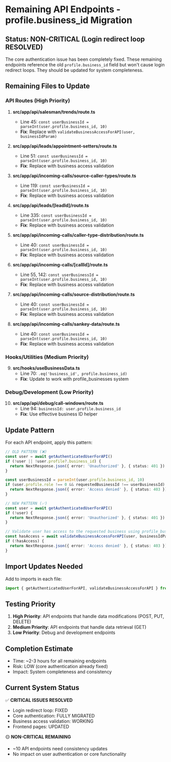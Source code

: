 # Remaining API Endpoints - profile.business_id Migration

## Status: NON-CRITICAL (Login redirect loop RESOLVED)

The core authentication issue has been completely fixed. These remaining endpoints reference the old `profile.business_id` field but won't cause login redirect loops. They should be updated for system completeness.

## Remaining Files to Update

### API Routes (High Priority)
1. **src/app/api/salesman/trends/route.ts**
   - Line 45: `const userBusinessId = parseInt(user.profile.business_id, 10)`
   - **Fix**: Replace with `validateBusinessAccessForAPI(user, businessIdParam)`

2. **src/app/api/leads/appointment-setters/route.ts**
   - Line 51: `const userBusinessId = parseInt(user.profile.business_id, 10)`
   - **Fix**: Replace with business access validation

3. **src/app/api/incoming-calls/source-caller-types/route.ts**
   - Line 119: `const userBusinessId = parseInt(user.profile.business_id, 10)`
   - **Fix**: Replace with business access validation

4. **src/app/api/leads/[leadId]/route.ts**
   - Line 335: `const userBusinessId = parseInt(user.profile.business_id, 10)`
   - **Fix**: Replace with business access validation

5. **src/app/api/incoming-calls/caller-type-distribution/route.ts**
   - Line 40: `const userBusinessId = parseInt(user.profile.business_id, 10)`
   - **Fix**: Replace with business access validation

6. **src/app/api/incoming-calls/[callId]/route.ts**
   - Line 55, 142: `const userBusinessId = parseInt(user.profile.business_id, 10)`
   - **Fix**: Replace with business access validation

7. **src/app/api/incoming-calls/source-distribution/route.ts**
   - Line 40: `const userBusinessId = parseInt(user.profile.business_id, 10)`
   - **Fix**: Replace with business access validation

8. **src/app/api/incoming-calls/sankey-data/route.ts**
   - Line 40: `const userBusinessId = parseInt(user.profile.business_id, 10)`
   - **Fix**: Replace with business access validation

### Hooks/Utilities (Medium Priority)
9. **src/hooks/useBusinessData.ts**
   - Line 70: `.eq('business_id', profile.business_id)`
   - **Fix**: Update to work with profile_businesses system

### Debug/Development (Low Priority)
10. **src/app/api/debug/call-windows/route.ts**
    - Line 94: `businessId: user.profile.business_id`
    - **Fix**: Use effective business ID helper

## Update Pattern

For each API endpoint, apply this pattern:

```typescript
// OLD PATTERN (❌)
const user = await getAuthenticatedUserForAPI()
if (!user || !user.profile?.business_id) {
  return NextResponse.json({ error: 'Unauthorized' }, { status: 401 })
}

const userBusinessId = parseInt(user.profile.business_id, 10)
if (user.profile.role !== 0 && requestedBusinessId !== userBusinessId) {
  return NextResponse.json({ error: 'Access denied' }, { status: 403 })
}

// NEW PATTERN (✅)
const user = await getAuthenticatedUserForAPI()
if (!user) {
  return NextResponse.json({ error: 'Unauthorized' }, { status: 401 })
}

// Validate user has access to the requested business using profile_businesses system
const hasAccess = await validateBusinessAccessForAPI(user, businessIdParam)
if (!hasAccess) {
  return NextResponse.json({ error: 'Access denied' }, { status: 403 })
}
```

## Import Updates Needed

Add to imports in each file:
```typescript
import { getAuthenticatedUserForAPI, validateBusinessAccessForAPI } from '@/lib/auth-helpers'
```

## Testing Priority

1. **High Priority**: API endpoints that handle data modifications (POST, PUT, DELETE)
2. **Medium Priority**: API endpoints that handle data retrieval (GET)
3. **Low Priority**: Debug and development endpoints

## Completion Estimate

- Time: ~2-3 hours for all remaining endpoints
- Risk: LOW (core authentication already fixed)
- Impact: System completeness and consistency

## Current System Status

✅ **CRITICAL ISSUES RESOLVED**
- Login redirect loop: FIXED
- Core authentication: FULLY MIGRATED
- Business access validation: WORKING
- Frontend pages: UPDATED

🟡 **NON-CRITICAL REMAINING**
- ~10 API endpoints need consistency updates
- No impact on user authentication or core functionality
